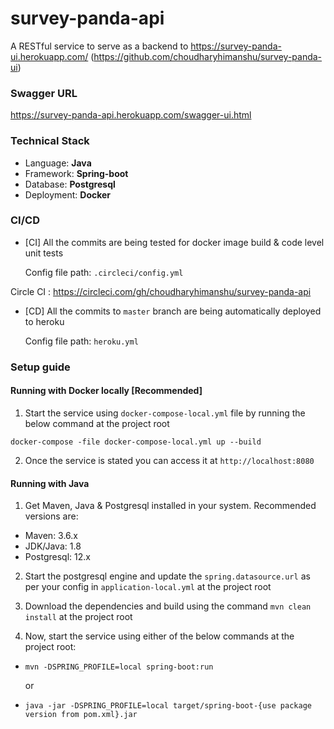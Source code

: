 # survey-panda-api

A RESTful service to serve as a backend to https://survey-panda-ui.herokuapp.com/ (https://github.com/choudharyhimanshu/survey-panda-ui)

### Swagger URL

https://survey-panda-api.herokuapp.com/swagger-ui.html

### Technical Stack

- Language: **Java**
- Framework: **Spring-boot**
- Database: **Postgresql**
- Deployment: **Docker**

### CI/CD

- [CI] All the commits are being tested for docker image build & code level unit tests

    Config file path: `.circleci/config.yml`

Circle CI : https://circleci.com/gh/choudharyhimanshu/survey-panda-api

- [CD] All the commits to `master` branch are being automatically deployed to heroku

    Config file path: `heroku.yml`

### Setup guide

#### Running with Docker locally [Recommended]

1. Start the service using `docker-compose-local.yml` file by running the below command at the project root

```
docker-compose -file docker-compose-local.yml up --build
```

2. Once the service is stated you can access it at `http://localhost:8080`

#### Running with Java

1. Get Maven, Java & Postgresql installed in your system. Recommended versions are:

- Maven: 3.6.x
- JDK/Java: 1.8
- Postgresql: 12.x

2. Start the postgresql engine and update the `spring.datasource.url` as per your config in `application-local.yml` at the project root

2. Download the dependencies and build using the command `mvn clean install` at the project root

4. Now, start the service using either of the below commands at the project root:

- `mvn -DSPRING_PROFILE=local spring-boot:run`

    or 

- `java -jar -DSPRING_PROFILE=local target/spring-boot-{use package version from pom.xml}.jar`

